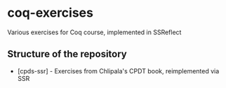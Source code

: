 coq-exercises
=============

Various exercises for Coq course, implemented in SSReflect

Structure of the repository
-

 * [cpds-ssr] - Exercises from Chlipala's CPDT book, reimplemented via SSR
